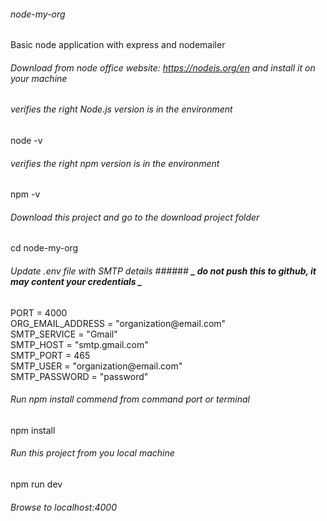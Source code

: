 ###### node-my-org

Basic node application with express and nodemailer

###### Download from node office website: https://nodejs.org/en and install it on your machine

###### verifies the right Node.js version is in the environment

node -v

###### verifies the right npm version is in the environment

npm -v

###### Download this project and go to the download project folder

cd node-my-org

###### Update .env file with SMTP details ###### **_ do not push this to github, it may content your credentials _**

<p> PORT = 4000<br>
    ORG_EMAIL_ADDRESS = "organization@email.com"<br>
    SMTP_SERVICE = "Gmail"<br>
    SMTP_HOST = "smtp.gmail.com"<br>
    SMTP_PORT = 465<br>
    SMTP_USER = "organization@email.com"<br>
    SMTP_PASSWORD = "password"<br>
</p>

###### Run npm install commend from command port or terminal

npm install

###### Run this project from you local machine

npm run dev

###### Browse to localhost:4000
